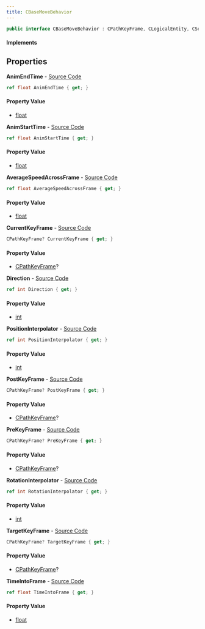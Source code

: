 ```yaml
---
title: CBaseMoveBehavior
---
```


```csharp
public interface CBaseMoveBehavior : CPathKeyFrame, CLogicalEntity, CServerOnlyEntity, CBaseEntity, CEntityInstance, ISchemaClass<CEntityInstance>, ISchemaClass<CBaseEntity>, ISchemaClass<CServerOnlyEntity>, ISchemaClass<CLogicalEntity>, ISchemaClass<CPathKeyFrame>, ISchemaClass<CBaseMoveBehavior>, ISchemaField, ISchemaClass, INativeHandle
```

#### Implements

## Properties

**AnimEndTime** - [Source Code](https://github.com/swiftly-solution/swiftlys2/blob/master/managed/src/SwiftlyS2.Generated/Schemas/Interfaces/CBaseMoveBehavior.cs#L22)

```csharp
ref float AnimEndTime { get; }
```

#### Property Value

- [float](https://learn.microsoft.com/dotnet/api/system.single)

**AnimStartTime** - [Source Code](https://github.com/swiftly-solution/swiftlys2/blob/master/managed/src/SwiftlyS2.Generated/Schemas/Interfaces/CBaseMoveBehavior.cs#L20)

```csharp
ref float AnimStartTime { get; }
```

#### Property Value

- [float](https://learn.microsoft.com/dotnet/api/system.single)

**AverageSpeedAcrossFrame** - [Source Code](https://github.com/swiftly-solution/swiftlys2/blob/master/managed/src/SwiftlyS2.Generated/Schemas/Interfaces/CBaseMoveBehavior.cs#L24)

```csharp
ref float AverageSpeedAcrossFrame { get; }
```

#### Property Value

- [float](https://learn.microsoft.com/dotnet/api/system.single)

**CurrentKeyFrame** - [Source Code](https://github.com/swiftly-solution/swiftlys2/blob/master/managed/src/SwiftlyS2.Generated/Schemas/Interfaces/CBaseMoveBehavior.cs#L26)

```csharp
CPathKeyFrame? CurrentKeyFrame { get; }
```

#### Property Value

- [CPathKeyFrame](/docs/api/shared/schemadefinitions/cpathkeyframe)?

**Direction** - [Source Code](https://github.com/swiftly-solution/swiftlys2/blob/master/managed/src/SwiftlyS2.Generated/Schemas/Interfaces/CBaseMoveBehavior.cs#L36)

```csharp
ref int Direction { get; }
```

#### Property Value

- [int](https://learn.microsoft.com/dotnet/api/system.int32)

**PositionInterpolator** - [Source Code](https://github.com/swiftly-solution/swiftlys2/blob/master/managed/src/SwiftlyS2.Generated/Schemas/Interfaces/CBaseMoveBehavior.cs#L16)

```csharp
ref int PositionInterpolator { get; }
```

#### Property Value

- [int](https://learn.microsoft.com/dotnet/api/system.int32)

**PostKeyFrame** - [Source Code](https://github.com/swiftly-solution/swiftlys2/blob/master/managed/src/SwiftlyS2.Generated/Schemas/Interfaces/CBaseMoveBehavior.cs#L32)

```csharp
CPathKeyFrame? PostKeyFrame { get; }
```

#### Property Value

- [CPathKeyFrame](/docs/api/shared/schemadefinitions/cpathkeyframe)?

**PreKeyFrame** - [Source Code](https://github.com/swiftly-solution/swiftlys2/blob/master/managed/src/SwiftlyS2.Generated/Schemas/Interfaces/CBaseMoveBehavior.cs#L30)

```csharp
CPathKeyFrame? PreKeyFrame { get; }
```

#### Property Value

- [CPathKeyFrame](/docs/api/shared/schemadefinitions/cpathkeyframe)?

**RotationInterpolator** - [Source Code](https://github.com/swiftly-solution/swiftlys2/blob/master/managed/src/SwiftlyS2.Generated/Schemas/Interfaces/CBaseMoveBehavior.cs#L18)

```csharp
ref int RotationInterpolator { get; }
```

#### Property Value

- [int](https://learn.microsoft.com/dotnet/api/system.int32)

**TargetKeyFrame** - [Source Code](https://github.com/swiftly-solution/swiftlys2/blob/master/managed/src/SwiftlyS2.Generated/Schemas/Interfaces/CBaseMoveBehavior.cs#L28)

```csharp
CPathKeyFrame? TargetKeyFrame { get; }
```

#### Property Value

- [CPathKeyFrame](/docs/api/shared/schemadefinitions/cpathkeyframe)?

**TimeIntoFrame** - [Source Code](https://github.com/swiftly-solution/swiftlys2/blob/master/managed/src/SwiftlyS2.Generated/Schemas/Interfaces/CBaseMoveBehavior.cs#L34)

```csharp
ref float TimeIntoFrame { get; }
```

#### Property Value

- [float](https://learn.microsoft.com/dotnet/api/system.single)

